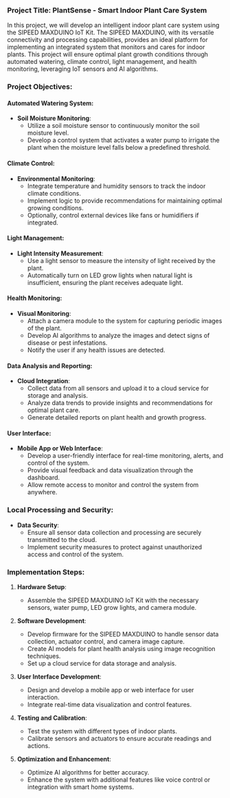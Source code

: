 
### Project Title: PlantSense - Smart Indoor Plant Care System

In this project, we will develop an intelligent indoor plant care system using the SIPEED MAXDUINO IoT Kit. The SIPEED MAXDUINO, with its versatile connectivity and processing capabilities, provides an ideal platform for implementing an integrated system that monitors and cares for indoor plants. This project will ensure optimal plant growth conditions through automated watering, climate control, light management, and health monitoring, leveraging IoT sensors and AI algorithms.

### Project Objectives:

#### Automated Watering System:
- **Soil Moisture Monitoring**:
  - Utilize a soil moisture sensor to continuously monitor the soil moisture level.
  - Develop a control system that activates a water pump to irrigate the plant when the moisture level falls below a predefined threshold.

#### Climate Control:
- **Environmental Monitoring**:
  - Integrate temperature and humidity sensors to track the indoor climate conditions.
  - Implement logic to provide recommendations for maintaining optimal growing conditions.
  - Optionally, control external devices like fans or humidifiers if integrated.

#### Light Management:
- **Light Intensity Measurement**:
  - Use a light sensor to measure the intensity of light received by the plant.
  - Automatically turn on LED grow lights when natural light is insufficient, ensuring the plant receives adequate light.

#### Health Monitoring:
- **Visual Monitoring**:
  - Attach a camera module to the system for capturing periodic images of the plant.
  - Develop AI algorithms to analyze the images and detect signs of disease or pest infestations.
  - Notify the user if any health issues are detected.

#### Data Analysis and Reporting:
- **Cloud Integration**:
  - Collect data from all sensors and upload it to a cloud service for storage and analysis.
  - Analyze data trends to provide insights and recommendations for optimal plant care.
  - Generate detailed reports on plant health and growth progress.

#### User Interface:
- **Mobile App or Web Interface**:
  - Develop a user-friendly interface for real-time monitoring, alerts, and control of the system.
  - Provide visual feedback and data visualization through the dashboard.
  - Allow remote access to monitor and control the system from anywhere.

### Local Processing and Security:
- **Data Security**:
  - Ensure all sensor data collection and processing are securely transmitted to the cloud.
  - Implement security measures to protect against unauthorized access and control of the system.

### Implementation Steps:
1. **Hardware Setup**:
   - Assemble the SIPEED MAXDUINO IoT Kit with the necessary sensors, water pump, LED grow lights, and camera module.

2. **Software Development**:
   - Develop firmware for the SIPEED MAXDUINO to handle sensor data collection, actuator control, and camera image capture.
   - Create AI models for plant health analysis using image recognition techniques.
   - Set up a cloud service for data storage and analysis.

3. **User Interface Development**:
   - Design and develop a mobile app or web interface for user interaction.
   - Integrate real-time data visualization and control features.

4. **Testing and Calibration**:
   - Test the system with different types of indoor plants.
   - Calibrate sensors and actuators to ensure accurate readings and actions.

5. **Optimization and Enhancement**:
   - Optimize AI algorithms for better accuracy.
   - Enhance the system with additional features like voice control or integration with smart home systems.
